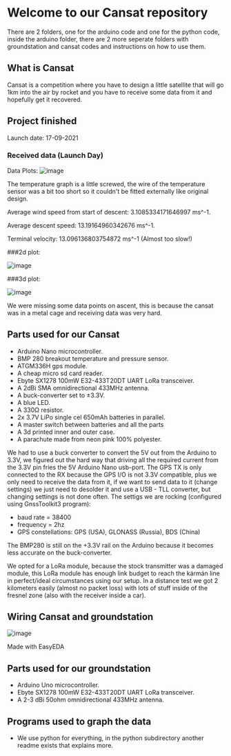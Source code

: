 # Welcome to our Cansat repository

There are 2 folders, one for the arduino code and one for the python code, inside the arduino folder, there are 2 more seperate folders with groundstation and cansat codes and instructions on how to use them.

## What is Cansat

Cansat is a competition where you have to design a little satellite that will go 1km into the air by rocket and you have to receive some data from it and hopefully get it recovered.

## Project finished

Launch date: 17-09-2021

### Received data (Launch Day)

Data Plots:
![image](https://user-images.githubusercontent.com/25268098/133812163-57eb1e61-c164-4e92-8f94-41eb4e3889fe.png)

The temperature graph is a little screwed, the wire of the temperature sensor was a bit too short so it couldn't be fitted externally like original design.

Average wind speed from start of descent: 3.1085334171646997 ms^-1.

Average descent speed:  13.19164960342676  ms^-1.

Terminal velocity:  13.096136803754872 ms^-1 (Almost too slow!)

###2d plot:

![image](https://user-images.githubusercontent.com/25268098/133815980-03e516cc-0f64-458d-9644-ecbdffdf16cd.png)

###3d plot:

![image](https://user-images.githubusercontent.com/25268098/133816271-5a08645c-8c94-4f89-ad9a-e00f418c2b4d.png)

We were missing some data points on ascent, this is because the cansat was in a metal cage and receiving data was very hard.



## Parts used for our Cansat

- Arduino Nano microcontroller.
- BMP 280 breakout temperature and pressure sensor.
- ATGM336H gps module.
- A cheap micro sd card reader.
- Ebyte SX1278 100mW E32-433T20DT UART LoRa transceiver.
- A 2dBi SMA omnidirectional 433MHz antenna.
- A buck-converter set to ±3.3V. 
- A blue LED.
- A 330Ω resistor.
- 2x 3.7V LiPo single cel 650mAh batteries in parallel.
- A master switch between batteries and all the parts
- A 3d printed inner and outer case.
- A parachute made from neon pink 100% polyester.

We had to use a buck converter to convert the 5V out from the Arduino to 3.3V, we figured out the hard way that driving all the required current from the 3.3V pin fries the 5V Arduino Nano usb-port. The GPS TX is only connected to the RX because the GPS I/O is not 3.3V compatible, plus we only need to receive the data from it, if we want to send data to it (change settings) we just need to desolder it and use a USB - TLL converter, but changing settings is not done often. The settigs we are rocking (configured using GnssToolkit3 program): 

- baud rate = 38400
- frequency = 2hz
- GPS constellations: GPS (USA), GLONASS (Russia), BDS (China)

The BMP280 is still on the +3.3V rail on the Arduino because it becomes less accurate on the buck-converter. 

We opted for a LoRa module, because the stock transmitter was a damaged module, this LoRa module has enough link budget to reach the kármán line in perfect/ideal circumstances using our setup. In a distance test we got 2 kilometers easily (almost no packet loss) with lots of stuff inside of the fresnel zone (also with the receiver inside a car). 

## Wiring Cansat and groundstation

![image](https://user-images.githubusercontent.com/25268098/123482494-8c2ef400-d605-11eb-8bf8-ac5119fdb300.png)

Made with EasyEDA

## Parts used for our groundstation

- Arduino Uno microcontroller.
- Ebyte SX1278 100mW E32-433T20DT UART LoRa transceiver.
- A 2-3 dBi 50ohm omnidirectional 433MHz antenna.

## Programs used to graph the data

- We use python for everything, in the python subdirectory another readme exists that explains more.
